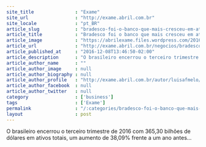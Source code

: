 ```yaml
---
site_title               : "Exame"
site_url                 : "http://exame.abril.com.br"
site_locale              : "pt_BR"
article_slug             : "bradesco-foi-o-banco-que-mais-cresceu-em-ativos-na-al-ate-agora"
article_title            : "Bradesco foi o banco que mais cresceu em ativos na AL até agora"
article_image            : "https://abrilexame.files.wordpress.com/2016/09/size_960_16_9_bradesco281.jpg?quality=70&strip=all&w=960"
article_url              : "http://exame.abril.com.br/negocios/bradesco-foi-o-banco-que-mais-cresceu-em-ativos-na-al-ate-agora/"
article_published_at     : "2016-12-08T13:46:50-02:00"
article_description      : "O brasileiro encerrou o terceiro trimestre de 2016 com 365,30 bilhões de dólares em ativos totais, um aumento de 38,09% frente a um ano antes..."
article_author_name      : ""
article_author_image     : null
article_author_biography : null
article_author_profile   : "http://exame.abril.com.br/autor/luisafmelo/"
article_author_facebook  : null
article_author_twitter   : null
category                 : ['business']
tags                     : ['Exame']
permalink                : "/:categories/bradesco-foi-o-banco-que-mais-cresceu-em-ativos-na-al-ate-agora/"
layout                   : post
---
```


O brasileiro encerrou o terceiro trimestre de 2016 com 365,30 bilhões de dólares em ativos totais, um aumento de 38,09% frente a um ano antes...
